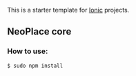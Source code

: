 This is a starter template for [Ionic](http://ionicframework.com/docs/) projects.

## NeoPlace core

### How to use:

```bash
$ sudo npm install
```


